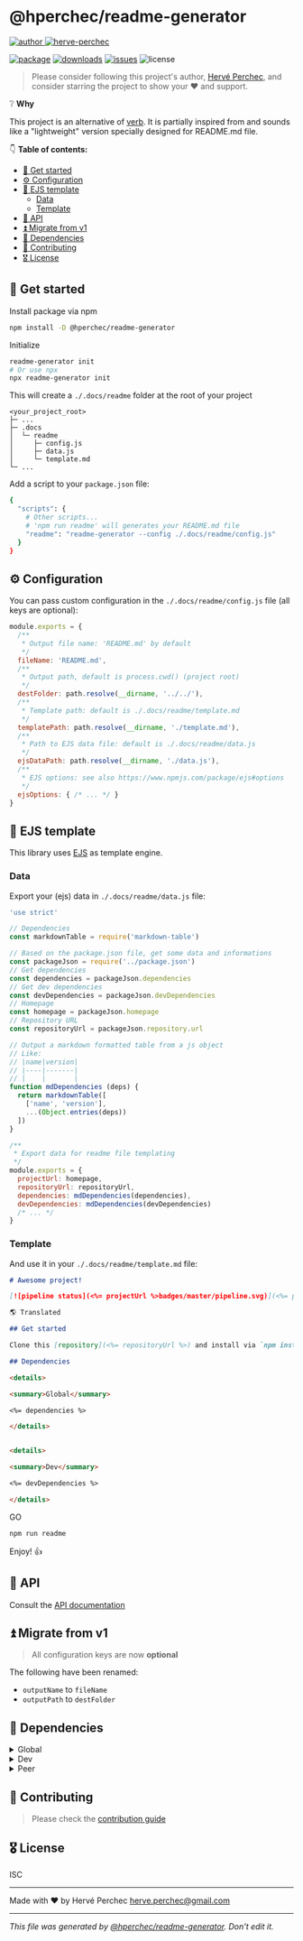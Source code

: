 # @hperchec/readme-generator

[![author](https://img.shields.io/static/v1?label=&message=Author:&color=black)
![herve-perchec](http://herve-perchec.com/badge.svg)](http://herve-perchec.com/)

[![package](https://img.shields.io/npm/v/@hperchec/readme-generator?logo=npm)](https://www.npmjs.com/package/@hperchec/readme-generator)
[![downloads](https://img.shields.io/npm/dw/@hperchec/readme-generator?logo=npm)](https://www.npmjs.com/package/@hperchec/readme-generator)
[![issues](https://img.shields.io/github/issues/open/https://github.com/herveperchec/readme-generator?gitlab_url=https%3A%2F%2Fgitlab.com)](https://github.com/herveperchec/readme-generator/issues)
![license](https://img.shields.io/github/license/https://github.com/herveperchec/readme-generator?gitlab_url=https%3A%2F%2Fgitlab.com)

> Please consider following this project's author, [Hervé Perchec](https://github.com/hperchec), and consider starring the project to show your ❤ and support.

❔ **Why**

This project is an alternative of [verb](https://www.npmjs.com/package/verb).
It is partially inspired from and sounds like a "lightweight" version specially designed for README.md file.

👇 **Table of contents:**

- [🚀 Get started](#%F0%9F%9A%80-get-started)
- [⚙ Configuration](#%E2%9A%99-configuration)
- [🧩 EJS template](#%F0%9F%A7%A9-ejs-template)
  - [Data](#data)
  - [Template](#template)
- [🦾 API](#%F0%9F%A6%BE-api)
- [⏫ Migrate from v1](#%E2%8F%AB-migrate-from-v1)
- [🧱 Dependencies](#%F0%9F%A7%B1-dependencies)
- [🤝 Contributing](#%F0%9F%A4%9D-contributing)
- [🎖 License](#%F0%9F%8E%96-license)

## 🚀 Get started

Install package via npm

``` bash
npm install -D @hperchec/readme-generator
```

Initialize

``` bash
readme-generator init
# Or use npx
npx readme-generator init
```

This will create a `./.docs/readme` folder at the root of your project

```
<your_project_root>
├─ ...
├─ .docs
│  └─ readme
│     ├─ config.js
│     ├─ data.js
│     └─ template.md
└─ ...
```

Add a script to your `package.json` file:

```bash
{
  "scripts": {
    # Other scripts...
    # 'npm run readme' will generates your README.md file
    "readme": "readme-generator --config ./.docs/readme/config.js"
  }
}
```

## ⚙ Configuration

You can pass custom configuration in the `./.docs/readme/config.js` file (all keys are optional):

```js
module.exports = {
  /**
   * Output file name: 'README.md' by default
   */
  fileName: 'README.md',
  /**
   * Output path, default is process.cwd() (project root)
   */
  destFolder: path.resolve(__dirname, '../../'),
  /**
   * Template path: default is ./.docs/readme/template.md
   */
  templatePath: path.resolve(__dirname, './template.md'),
  /**
   * Path to EJS data file: default is ./.docs/readme/data.js
   */
  ejsDataPath: path.resolve(__dirname, './data.js'),
  /**
   * EJS options: see also https://www.npmjs.com/package/ejs#options
   */
  ejsOptions: { /* ... */ }
}
```

## 🧩 EJS template

This library uses [EJS](https://ejs.co/) as template engine.

### Data

Export your (ejs) data in `./.docs/readme/data.js` file:

```js
'use strict'

// Dependencies
const markdownTable = require('markdown-table')

// Based on the package.json file, get some data and informations
const packageJson = require('../package.json')
// Get dependencies
const dependencies = packageJson.dependencies
// Get dev dependencies
const devDependencies = packageJson.devDependencies
// Homepage
const homepage = packageJson.homepage
// Repository URL
const repositoryUrl = packageJson.repository.url

// Output a markdown formatted table from a js object
// Like:
// |name|version|
// |----|-------|
// |    |       |
function mdDependencies (deps) {
  return markdownTable([
    ['name', 'version'],
    ...(Object.entries(deps))
  ])
}

/**
 * Export data for readme file templating
 */
module.exports = {
  projectUrl: homepage,
  repositoryUrl: repositoryUrl,
  dependencies: mdDependencies(dependencies),
  devDependencies: mdDependencies(devDependencies)
  /* ... */
}

```

### Template

And use it in your `./.docs/readme/template.md` file:

```markdown
# Awesome project!

[![pipeline status](<%= projectUrl %>badges/master/pipeline.svg)](<%= projectUrl %>commits/master)

🌎 Translated

## Get started

Clone this [repository](<%= repositoryUrl %>) and install via `npm install`

## Dependencies

<details>

<summary>Global</summary>

<%= dependencies %>

</details>


<details>

<summary>Dev</summary>

<%= devDependencies %>

</details>

```

GO

```bash
npm run readme
```

Enjoy! 👍

## 🦾 API

Consult the [API documentation](./documentation/api.md)

## ⏫ Migrate from v1

> All configuration keys are now **optional**

The following have been renamed:

- `outputName` to `fileName`
- `outputPath` to `destFolder`

## 🧱 Dependencies

<details>

<summary>Global</summary>

| name           | version |
| -------------- | ------- |
| colors         | ^1.4.0  |
| ejs            | ^3.1.9  |
| execa          | ^5.1.1  |
| fs-extra       | ^11.1.1 |
| lodash.merge   | ^4.6.2  |
| markdown-table | ^1.1.3  |
| markdown-toc   | ^1.2.0  |
| markdown-utils | ^1.0.0  |
| yargonaut      | ^1.1.4  |
| yargs          | ^17.7.2 |

</details>

<details>

<summary>Dev</summary>

| name                          | version  |
| ----------------------------- | -------- |
| @hperchec/jsdoc-plugin-define | ^1.0.1   |
| ascii-tree                    | ^0.3.0   |
| conventional-changelog-cli    | ^4.1.0   |
| cross-env                     | ^7.0.3   |
| eslint                        | ^8.51.0  |
| eslint-config-standard        | ^17.1.0  |
| eslint-plugin-disable         | ^2.0.3   |
| eslint-plugin-import          | ^2.28.1  |
| eslint-plugin-jsdoc           | ^46.8.2  |
| eslint-plugin-node            | ^11.1.0  |
| eslint-plugin-promise         | ^6.1.1   |
| eslint-plugin-standard        | ^4.1.0   |
| jsdoc-to-markdown             | ^8.0.0   |
| npm-check-updates             | ^16.14.5 |

</details>

<details>

<summary>Peer</summary>

| name | version |
| ---- | ------- |

</details>

## 🤝 Contributing

> Please check the [contribution guide](./CONTRIBUTING.md)

## 🎖 License

ISC

----

Made with ❤ by Hervé Perchec <herve.perchec@gmail.com>

----

*This file was generated by [@hperchec/readme-generator](https://www.npmjs.com/package/@hperchec/readme-generator). Don't edit it.*
